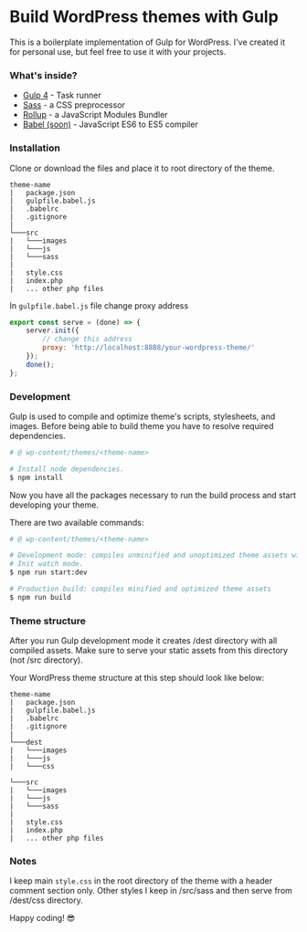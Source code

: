 # Build WordPress themes with Gulp

This is a boilerplate implementation of Gulp for WordPress. I've created it for personal use, but feel free to use it with your projects.

### What's inside?
- [Gulp 4](https://gulpjs.com/) - Task runner 
- [Sass](https://sass-lang.com/) - a CSS preprocessor
- [Rollup](https://rollupjs.org/guide/en/) - a JavaScript Modules Bundler
- [Babel (soon)](https://babeljs.io/) - JavaScript ES6 to ES5 compiler

### Installation
Clone or download the files and place it to root directory of the theme.
```
theme-name
|   package.json
|   gulpfile.babel.js
|   .babelrc  
|   .gitignore
|
└───src
|   └───images
|   └───js
|   └───sass  
|
|   style.css
|   index.php
|   ... other php files
```
In `gulpfile.babel.js` file change proxy address
```javascript
export const serve = (done) => {
    server.init({
        // change this address
        proxy: 'http://localhost:8888/your-wordpress-theme/'
    });
    done();
};
```

### Development
Gulp is used to compile and optimize theme's scripts, stylesheets, and images.
Before being able to build theme you have to resolve required dependencies.

```bash
# @ wp-content/themes/<theme-name>

# Install node dependencies.
$ npm install
```
Now you have all the packages necessary to run the build process and start developing your theme.

There are two available commands:
```bash
# @ wp-content/themes/<theme-name>

# Development mode: compiles unminified and unoptimized theme assets with source maps.
# Init watch mode.
$ npm run start:dev

# Production build: compiles minified and optimized theme assets
$ npm run build
```

### Theme structure
After you run Gulp development mode it creates /dest directory with all compiled assets. Make sure to serve your static assets from this directory (not /src directory).

Your WordPress theme structure at this step should look like below:
```
theme-name
|   package.json
|   gulpfile.babel.js
|   .babelrc  
|   .gitignore
|
└───dest
|   └───images
|   └───js
|   └───css

└───src
|   └───images
|   └───js
|   └───sass  
|
|   style.css
|   index.php
|   ... other php files
```

### Notes
I keep main `style.css` in the root directory of the theme with a header comment section only.
Other styles I keep in /src/sass and then serve from /dest/css directory. 

Happy coding! 😎






